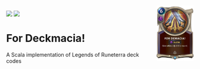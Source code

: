 <img align="right" src="https://github.com/Billzabob/ForDeckmacia/blob/master/src/main/resources/01DE035.png" height="150px" style="padding-left: 20px"/>


[![](https://github.com/Billzabob/ForDeckmacia/workflows/build/badge.svg)](https://github.com/Billzabob/ForDeckmacia/actions?query=workflow%3Abuild)
[![](https://codecov.io/gh/Billzabob/ForDeckmacia/branch/master/graph/badge.svg)](https://codecov.io/gh/Billzabob/ForDeckmacia)

# For Deckmacia!

A Scala implementation of Legends of Runeterra deck codes
